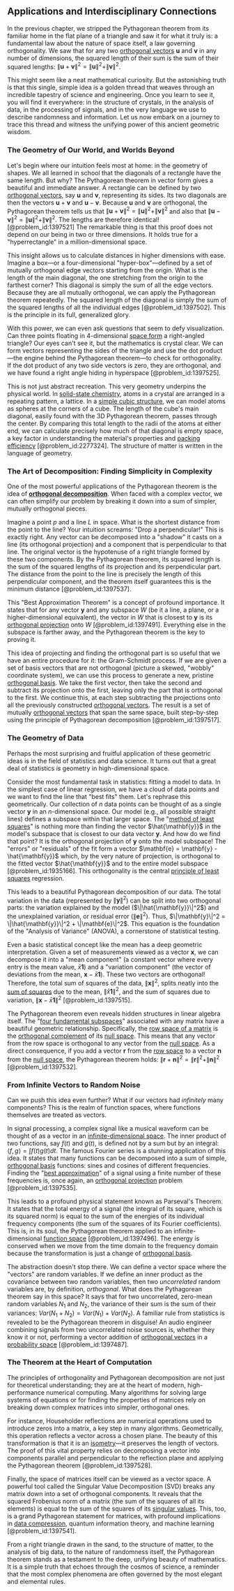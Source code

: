 ## Applications and Interdisciplinary Connections

In the previous chapter, we stripped the Pythagorean theorem from its familiar home in the flat plane of a triangle and saw it for what it truly is: a fundamental law about the nature of space itself, a law governing orthogonality. We saw that for any two [orthogonal vectors](@article_id:141732) $\mathbf{u}$ and $\mathbf{v}$ in any number of dimensions, the squared length of their sum is the sum of their squared lengths: $\|\mathbf{u} + \mathbf{v}\|^2 = \|\mathbf{u}\|^2 + \|\mathbf{v}\|^2$.

This might seem like a neat mathematical curiosity. But the astonishing truth is that this single, simple idea is a golden thread that weaves through an incredible tapestry of science and engineering. Once you learn to see it, you will find it everywhere: in the structure of crystals, in the analysis of data, in the processing of signals, and in the very language we use to describe randomness and information. Let us now embark on a journey to trace this thread and witness the unifying power of this ancient geometric wisdom.

### The Geometry of Our World, and Worlds Beyond

Let's begin where our intuition feels most at home: in the geometry of shapes. We all learned in school that the diagonals of a rectangle have the same length. But why? The Pythagorean theorem in vector form gives a beautiful and immediate answer. A rectangle can be defined by two [orthogonal vectors](@article_id:141732), say $\mathbf{u}$ and $\mathbf{v}$, representing its sides. Its two diagonals are then the vectors $\mathbf{u} + \mathbf{v}$ and $\mathbf{u} - \mathbf{v}$. Because $\mathbf{u}$ and $\mathbf{v}$ are orthogonal, the Pythagorean theorem tells us that $\|\mathbf{u} + \mathbf{v}\|^2 = \|\mathbf{u}\|^2 + \|\mathbf{v}\|^2$ and also that $\|\mathbf{u} - \mathbf{v}\|^2 = \|\mathbf{u}\|^2 + \|\mathbf{v}\|^2$. The lengths are therefore identical! [@problem_id:1397521] The remarkable thing is that this proof does not depend on our being in two or three dimensions. It holds true for a "hyperrectangle" in a million-dimensional space.

This insight allows us to calculate distances in higher dimensions with ease. Imagine a box—or a four-dimensional "hyper-box"—defined by a set of mutually orthogonal edge vectors starting from the origin. What is the length of the main diagonal, the one stretching from the origin to the farthest corner? This diagonal is simply the sum of all the edge vectors. Because they are all mutually orthogonal, we can apply the Pythagorean theorem repeatedly. The squared length of the diagonal is simply the sum of the squared lengths of all the individual edges [@problem_id:1397502]. This is the principle in its full, generalized glory.

With this power, we can even ask questions that seem to defy visualization. Can three points floating in 4-dimensional [space form](@article_id:202523) a right-angled triangle? Our eyes can't see it, but the mathematics is crystal clear. We can form vectors representing the sides of the triangle and use the dot product—the engine behind the Pythagorean theorem—to check for orthogonality. If the dot product of any two side vectors is zero, they are orthogonal, and we have found a right angle hiding in hyperspace [@problem_id:1397525].

This is not just abstract recreation. This very geometry underpins the physical world. In [solid-state chemistry](@article_id:155330), atoms in a crystal are arranged in a repeating pattern, a lattice. In a [simple cubic structure](@article_id:269255), we can model atoms as spheres at the corners of a cube. The length of the cube's main diagonal, easily found with the 3D Pythagorean theorem, passes through the center. By comparing this total length to the radii of the atoms at either end, we can calculate precisely how much of that diagonal is empty space, a key factor in understanding the material's properties and [packing efficiency](@article_id:137710) [@problem_id:2277324]. The structure of matter is written in the language of geometry.

### The Art of Decomposition: Finding Simplicity in Complexity

One of the most powerful applications of the Pythagorean theorem is the idea of **[orthogonal decomposition](@article_id:147526)**. When faced with a complex vector, we can often simplify our problem by breaking it down into a sum of simpler, mutually orthogonal pieces.

Imagine a point $p$ and a line $L$ in space. What is the shortest distance from the point to the line? Your intuition screams: "Drop a perpendicular!" This is exactly right. Any vector can be decomposed into a "shadow" it casts on a line (its orthogonal projection) and a component that is perpendicular to that line. The original vector is the hypotenuse of a right triangle formed by these two components. By the Pythagorean theorem, its squared length is the sum of the squared lengths of its projection and its perpendicular part. The distance from the point to the line is precisely the length of this perpendicular component, and the theorem itself guarantees this is the minimum distance [@problem_id:1397537].

This "Best Approximation Theorem" is a concept of profound importance. It states that for any vector $\mathbf{y}$ and any subspace $W$ (be it a line, a plane, or a higher-dimensional equivalent), the vector in $W$ that is closest to $\mathbf{y}$ is its [orthogonal projection](@article_id:143674) onto $W$ [@problem_id:1397491]. Everything else in the subspace is farther away, and the Pythagorean theorem is the key to proving it.

This idea of projecting and finding the orthogonal part is so useful that we have an entire procedure for it: the Gram-Schmidt process. If we are given a set of basis vectors that are not orthogonal (picture a skewed, "wobbly" coordinate system), we can use this process to generate a new, pristine [orthogonal basis](@article_id:263530). We take the first vector, then take the second and subtract its projection onto the first, leaving only the part that is orthogonal to the first. We continue this, at each step subtracting the projections onto all the previously constructed [orthogonal vectors](@article_id:141732). The result is a set of mutually [orthogonal vectors](@article_id:141732) that span the same space, built step-by-step using the principle of Pythagorean decomposition [@problem_id:1397517].

### The Geometry of Data

Perhaps the most surprising and fruitful application of these geometric ideas is in the field of statistics and data science. It turns out that a great deal of statistics *is* geometry in high-dimensional space.

Consider the most fundamental task in statistics: fitting a model to data. In the simplest case of linear regression, we have a cloud of data points and we want to find the line that "best fits" them. Let's rephrase this geometrically. Our collection of $n$ data points can be thought of as a single vector $\mathbf{y}$ in an $n$-dimensional space. Our model (e.g., all possible straight lines) defines a subspace within that larger space. The "[method of least squares](@article_id:136606)" is nothing more than finding the vector $\hat{\mathbf{y}}$ in the model's subspace that is closest to our data vector $\mathbf{y}$. And how do we find that point? It is the orthogonal projection of $\mathbf{y}$ onto the model subspace! The "errors" or "residuals" of the fit form a vector $\mathbf{e} = \mathbf{y} - \hat{\mathbf{y}}$ which, by the very nature of projection, is orthogonal to the fitted vector $\hat{\mathbf{y}}$ and to the entire model subspace [@problem_id:1935166]. This orthogonality is the central [principle of least squares](@article_id:163832) regression.

This leads to a beautiful Pythagorean decomposition of our data. The total variation in the data (represented by $\|\mathbf{y}\|^2$) can be split into two orthogonal parts: the variation explained by the model ($\|\hat{\mathbf{y}}\|^2$) and the unexplained variation, or residual error ($\|\mathbf{e}\|^2$). Thus, $\|\mathbf{y}\|^2 = \|\hat{\mathbf{y}}\|^2 + \|\mathbf{e}\|^2$. This equation is the foundation of the "Analysis of Variance" (ANOVA), a cornerstone of statistical testing.

Even a basic statistical concept like the mean has a deep geometric interpretation. Given a set of measurements viewed as a vector $\mathbf{x}$, we can decompose it into a "mean component" (a constant vector where every entry is the mean value, $\bar{x}\mathbf{1}$) and a "variation component" (the vector of deviations from the mean, $\mathbf{x} - \bar{x}\mathbf{1}$). These two vectors are orthogonal! Therefore, the total sum of squares of the data, $\|\mathbf{x}\|^2$, splits neatly into the [sum of squares](@article_id:160555) due to the mean, $\|\bar{x}\mathbf{1}\|^2$, and the sum of squares due to variation, $\|\mathbf{x} - \bar{x}\mathbf{1}\|^2$ [@problem_id:1397515].

The Pythagorean theorem even reveals hidden structures in linear algebra itself. The "[four fundamental subspaces](@article_id:154340)" associated with any matrix have a beautiful geometric relationship. Specifically, the [row space of a matrix](@article_id:153982) is the [orthogonal complement](@article_id:151046) of its [null space](@article_id:150982). This means that any vector from the row space is orthogonal to any vector from the [null space](@article_id:150982). As a direct consequence, if you add a vector $\mathbf{r}$ from the [row space](@article_id:148337) to a vector $\mathbf{n}$ from the [null space](@article_id:150982), the Pythagorean theorem holds: $\|\mathbf{r} + \mathbf{n}\|^2 = \|\mathbf{r}\|^2 + \|\mathbf{n}\|^2$ [@problem_id:1397532].

### From Infinite Vectors to Random Noise

Can we push this idea even further? What if our vectors had *infinitely* many components? This is the realm of function spaces, where functions themselves are treated as vectors.

In signal processing, a complex signal like a musical waveform can be thought of as a vector in an [infinite-dimensional space](@article_id:138297). The inner product of two functions, say $f(t)$ and $g(t)$, is defined not by a sum but by an integral: $\langle f, g \rangle = \int f(t)g(t) dt$. The famous Fourier series is a stunning application of this idea. It states that many functions can be decomposed into a sum of simple, [orthogonal basis](@article_id:263530) functions: sines and cosines of different frequencies. Finding the "[best approximation](@article_id:267886)" of a signal using a finite number of these frequencies is, once again, an [orthogonal projection](@article_id:143674) problem [@problem_id:1397535].

This leads to a profound physical statement known as Parseval's Theorem. It states that the total energy of a signal (the integral of its square, which is its squared norm) is equal to the sum of the energies of its individual frequency components (the sum of the squares of its Fourier coefficients). This is, in its soul, the Pythagorean theorem applied to an infinite-dimensional [function space](@article_id:136396) [@problem_id:1397496]. The energy is conserved when we move from the time domain to the frequency domain because the transformation is just a change of [orthogonal basis](@article_id:263530).

The abstraction doesn't stop there. We can define a vector space where the "vectors" are random variables. If we define an inner product as the covariance between two random variables, then two *uncorrelated* random variables are, by definition, *orthogonal*. What does the Pythagorean theorem say in this space? It says that for two uncorrelated, zero-mean random variables $N_1$ and $N_2$, the variance of their sum is the sum of their variances: $Var(N_1 + N_2) = Var(N_1) + Var(N_2)$. A familiar rule from statistics is revealed to be the Pythagorean theorem in disguise! An audio engineer combining signals from two uncorrelated noise sources is, whether they know it or not, performing a vector addition of [orthogonal vectors](@article_id:141732) in a [probability space](@article_id:200983) [@problem_id:1397487].

### The Theorem at the Heart of Computation

The principles of orthogonality and Pythagorean decomposition are not just for theoretical understanding; they are at the heart of modern, high-performance numerical computing. Many algorithms for solving large systems of equations or for finding the properties of matrices rely on breaking down complex matrices into simpler, orthogonal ones.

For instance, Householder reflections are numerical operations used to introduce zeros into a matrix, a key step in many algorithms. Geometrically, this operation reflects a vector across a chosen plane. The beauty of this transformation is that it is an [isometry](@article_id:150387)—it preserves the length of vectors. The proof of this vital property relies on decomposing a vector into components parallel and perpendicular to the reflection plane and applying the Pythagorean theorem [@problem_id:1397528].

Finally, the space of matrices itself can be viewed as a vector space. A powerful tool called the Singular Value Decomposition (SVD) breaks any matrix down into a set of orthogonal components. It reveals that the squared Frobenius norm of a matrix (the sum of the squares of all its elements) is equal to the sum of the squares of its [singular values](@article_id:152413). This, too, is a grand Pythagorean statement for matrices, with profound implications in [data compression](@article_id:137206), quantum information theory, and machine learning [@problem_id:1397541].

From a right triangle drawn in the sand, to the structure of matter, to the analysis of big data, to the nature of randomness itself, the Pythagorean theorem stands as a testament to the deep, unifying beauty of mathematics. It is a simple truth that echoes through the cosmos of science, a reminder that the most complex phenomena are often governed by the most elegant and elemental rules.